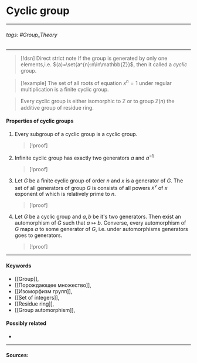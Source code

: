 # Cyclic group
***
###### tags: #Group_Theory 
***
>[!dsn] Direct strict note
>If the group is generated by only one elements,i.e. $(a)=\set{a^{n}:n\in\mathbb{Z}}$, then it called a *cyclic* group. 

>[!example] 
>The set of all roots of equation $x^{n}=1$ under regular multiplication is a finite cyclic group.

>Every cyclic group is either isomorphic to $\mathbb{Z}$ or to group $\mathbb{Z}(n)$ the additive group of residue ring.

#### Properties of cyclic groups
1. Every subgroup of a cyclic group is a cyclic group.
   >[!proof]
   >
2. Infinite cyclic group has exactly two generators $a$ and $a^{-1}$
   >[!proof]
   >
3. Let $G$ be a finite cyclic group of order $n$ and $x$ is a generator of $G$. The set of all generators of group $G$ is consists of all powers $x^{\nu}$ of $x$ exponent of which is relatively prime to $n$.
   >[!proof]
   >
4. Let $G$ be a cyclic group and $a,b$ be it's two generators. Then exist an automorphism of $G$ such that $a\mapsto b$. Converse, every automorphism of $G$ maps $a$ to some generator of $G$, i.e. under automorphisms generators goes to generators.
   >[!proof]
   >

***
#### Keywords
- [[Group]],
- [[Порождающее множество]],
- [[Изоморфизм групп]],
- [[Set of integers]],
- [[Residue ring]],
- [[Group automorphism]],
#### Possibly related
- 
***
#### Sources: